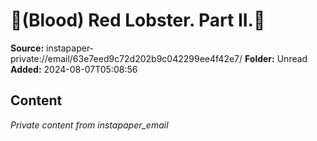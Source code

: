 # 🦞(Blood) Red Lobster. Part II.🦞

**Source:** instapaper-private://email/63e7eed9c72d202b9c042299ee4f42e7/
**Folder:** Unread
**Added:** 2024-08-07T05:08:56




## Content
*Private content from instapaper_email*
